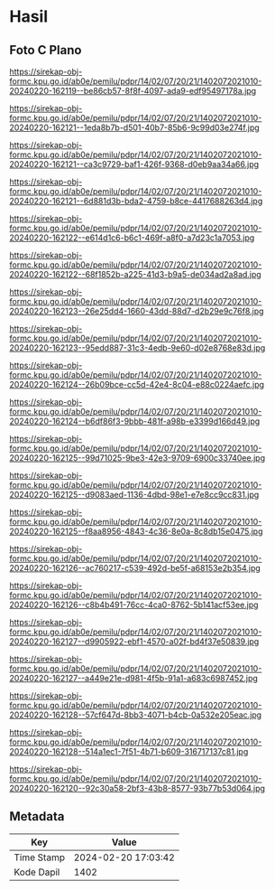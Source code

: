 # Hasil

## Foto C Plano

https://sirekap-obj-formc.kpu.go.id/ab0e/pemilu/pdpr/14/02/07/20/21/1402072021010-20240220-162119--be86cb57-8f8f-4097-ada9-edf95497178a.jpg

https://sirekap-obj-formc.kpu.go.id/ab0e/pemilu/pdpr/14/02/07/20/21/1402072021010-20240220-162121--1eda8b7b-d501-40b7-85b6-9c99d03e274f.jpg

https://sirekap-obj-formc.kpu.go.id/ab0e/pemilu/pdpr/14/02/07/20/21/1402072021010-20240220-162121--ca3c9729-baf1-426f-9368-d0eb9aa34a66.jpg

https://sirekap-obj-formc.kpu.go.id/ab0e/pemilu/pdpr/14/02/07/20/21/1402072021010-20240220-162121--6d881d3b-bda2-4759-b8ce-4417688263d4.jpg

https://sirekap-obj-formc.kpu.go.id/ab0e/pemilu/pdpr/14/02/07/20/21/1402072021010-20240220-162122--e614d1c6-b6c1-469f-a8f0-a7d23c1a7053.jpg

https://sirekap-obj-formc.kpu.go.id/ab0e/pemilu/pdpr/14/02/07/20/21/1402072021010-20240220-162122--68f1852b-a225-41d3-b9a5-de034ad2a8ad.jpg

https://sirekap-obj-formc.kpu.go.id/ab0e/pemilu/pdpr/14/02/07/20/21/1402072021010-20240220-162123--26e25dd4-1660-43dd-88d7-d2b29e9c76f8.jpg

https://sirekap-obj-formc.kpu.go.id/ab0e/pemilu/pdpr/14/02/07/20/21/1402072021010-20240220-162123--95edd887-31c3-4edb-9e60-d02e8768e83d.jpg

https://sirekap-obj-formc.kpu.go.id/ab0e/pemilu/pdpr/14/02/07/20/21/1402072021010-20240220-162124--26b09bce-cc5d-42e4-8c04-e88c0224aefc.jpg

https://sirekap-obj-formc.kpu.go.id/ab0e/pemilu/pdpr/14/02/07/20/21/1402072021010-20240220-162124--b6df86f3-9bbb-481f-a98b-e3399d166d49.jpg

https://sirekap-obj-formc.kpu.go.id/ab0e/pemilu/pdpr/14/02/07/20/21/1402072021010-20240220-162125--99d71025-9be3-42e3-9709-6900c33740ee.jpg

https://sirekap-obj-formc.kpu.go.id/ab0e/pemilu/pdpr/14/02/07/20/21/1402072021010-20240220-162125--d9083aed-1136-4dbd-98e1-e7e8cc9cc831.jpg

https://sirekap-obj-formc.kpu.go.id/ab0e/pemilu/pdpr/14/02/07/20/21/1402072021010-20240220-162125--f8aa8956-4843-4c36-8e0a-8c8db15e0475.jpg

https://sirekap-obj-formc.kpu.go.id/ab0e/pemilu/pdpr/14/02/07/20/21/1402072021010-20240220-162126--ac760217-c539-492d-be5f-a68153e2b354.jpg

https://sirekap-obj-formc.kpu.go.id/ab0e/pemilu/pdpr/14/02/07/20/21/1402072021010-20240220-162126--c8b4b491-76cc-4ca0-8762-5b141acf53ee.jpg

https://sirekap-obj-formc.kpu.go.id/ab0e/pemilu/pdpr/14/02/07/20/21/1402072021010-20240220-162127--d9905922-ebf1-4570-a02f-bd4f37e50839.jpg

https://sirekap-obj-formc.kpu.go.id/ab0e/pemilu/pdpr/14/02/07/20/21/1402072021010-20240220-162127--a449e21e-d981-4f5b-91a1-a683c6987452.jpg

https://sirekap-obj-formc.kpu.go.id/ab0e/pemilu/pdpr/14/02/07/20/21/1402072021010-20240220-162128--57cf647d-8bb3-4071-b4cb-0a532e205eac.jpg

https://sirekap-obj-formc.kpu.go.id/ab0e/pemilu/pdpr/14/02/07/20/21/1402072021010-20240220-162128--514a1ec1-7f51-4b71-b609-316717137c81.jpg

https://sirekap-obj-formc.kpu.go.id/ab0e/pemilu/pdpr/14/02/07/20/21/1402072021010-20240220-162120--92c30a58-2bf3-43b8-8577-93b77b53d064.jpg


## Metadata

| Key        | Value               |
| ---------- | ------------------- |
| Time Stamp | 2024-02-20 17:03:42 |
| Kode Dapil | 1402                |



